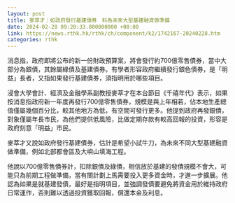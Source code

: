 ```yaml
---
layout: post
title: 麥萃才：如政府發行基建債券　料為未來大型基建融資做準備
date: 2024-02-28 09:20:33.000000000 +08:00
link: https://news.rthk.hk/rthk/ch/component/k2/1742167-20240228.htm
categories: rthk
---
```


消息指，政府即將公布的新一份財政預算案，將會發行約700億零售債券，當中大部分為銀債，其餘屬綠債及基建債券。有學者形容政府繼續發行銀色債券，是「明益」長者，又指如果發行基建債券，須指明用於哪些項目。

浸會大學會計、經濟及金融學系副教授麥萃才在本台節目《千禧年代》表示，如果按消息指政府新一年度再發行700億零售債券，規模是與上年相若，佔本地生產總值僅屬幾個百分比，較其他地方為低，有空間可發行更多。他提到政府再發銀債，對象僅屬年長市民，為他們提供低風險，比做定期存款有較高回報的投資，形容是政府刻意「明益」市民。 

麥萃才又說如政府發行基建債券，估計是希望小試牛刀，為未來不同大型基建融資做準備，例如北部都會區及大嶼山填海工程。

他說以700億零售債券計，扣除銀債及綠債，相信放於基建的發債規模不會大，可能只為前期工程做準備，當有關計劃上馬需要投入更多資金時，才進一步擴展。他認為如果是就基建發債，最好是指明項目，並強調發債要避免將資金用於維持政府日常運作，否則難以透過投資獲取回報，償還本金及利息。
